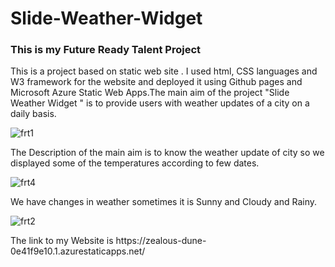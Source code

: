 <h1> Slide-Weather-Widget </h1>
<h3>This is my Future Ready Talent Project </h3>
<p>This is a project based on static web site . I used html, CSS languages and W3 framework for the website and deployed it using Github pages and Microsoft Azure Static Web Apps.The main aim of the project "Slide Weather Widget " is to provide users with weather updates of a city on a daily basis.</p>

![frt1](https://user-images.githubusercontent.com/111880092/188932445-9d6f36bb-1e99-4314-be3c-154d85374d0c.png)

<p>The Description of the main aim is to know the weather update of city so we displayed some of the temperatures according to few dates.</p>


![frt4](https://user-images.githubusercontent.com/111880092/188934133-ca902715-88c0-453b-9265-66556d2d2518.png)

<p> We have changes in weather sometimes it is Sunny and Cloudy and Rainy.</p>

![frt2](https://user-images.githubusercontent.com/111880092/188934377-be93b1ec-c5c9-420a-ac12-1633c812a8d4.png)


<p>The link to my Website is  https://zealous-dune-0e41f9e10.1.azurestaticapps.net/ </p>
